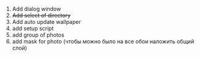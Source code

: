 1. Add dialog window
2. ~~Add select of directory~~
3. Add auto update wallpaper
4. add setup script
5. add group of photos
6. add mask for photo (чтобы можно было на все обои наложить общий слой)